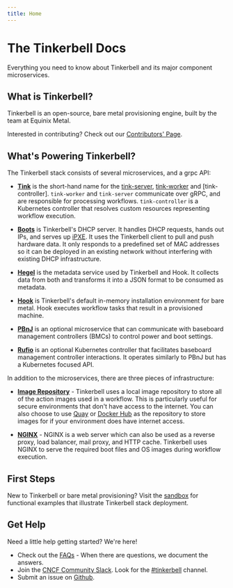 ```yaml
---
title: Home
---
```


# The Tinkerbell Docs

Everything you need to know about Tinkerbell and its major component microservices.

## What is Tinkerbell?

Tinkerbell is an open-source, bare metal provisioning engine, built by the team at Equinix Metal.

Interested in contributing? Check out our [Contributors' Page].

## What's Powering Tinkerbell?

The Tinkerbell stack consists of several microservices, and a grpc API:

- [**Tink**] is the short-hand name for the [tink-server], [tink-worker] and [tink-controller].
  `tink-worker` and `tink-server` communicate over gRPC, and are responsible for processing workflows.
  `tink-controller` is a Kubernetes controller that resolves custom resources representing workflow execution.

- [**Boots**] is Tinkerbell's DHCP server.
  It handles DHCP requests, hands out IPs, and serves up [iPXE].
  It uses the Tinkerbell client to pull and push hardware data.
  It only responds to a predefined set of MAC addresses so it can be deployed in an existing network without interfering with existing DHCP infrastructure.

- [**Hegel**] is the metadata service used by Tinkerbell and Hook.
  It collects data from both and transforms it into a JSON format to be consumed as metadata.

- [**Hook**] is Tinkerbell's default in-memory installation environment for bare metal. Hook executes workflow tasks that result in a provisioned machine.

- [**PBnJ**] is an optional microservice that can communicate with baseboard management controllers (BMCs) to control power and boot settings.

- [**Rufio**] is an optional Kubernetes controller that facilitates baseboard management controller interactions. It operates similarly to PBnJ but has a Kubernetes focused API.

In addition to the microservices, there are three pieces of infrastructure:

- [**Image Repository**] -
  Tinkerbell uses a local image repository to store all of the action images used in a workflow.
  This is particularly useful for secure environments that don't have access to the internet.
  You can also choose to use [Quay] or [Docker Hub] as the repository to store images for if your environment does have internet access.

- [**NGINX**] - NGINX is a web server which can also be used as a reverse proxy, load balancer, mail proxy, and HTTP cache.
  Tinkerbell uses NGINX to serve the required boot files and OS images during workflow execution.

## First Steps

New to Tinkerbell or bare metal provisioning? Visit the [sandbox] for functional examples that illustrate Tinkerbell stack deployment.

## Get Help

Need a little help getting started? We're here!

- Check out the [FAQs] - When there are questions, we document the answers.
- Join the [CNCF Community Slack].
  Look for the [#tinkerbell] channel.
- Submit an issue on [Github].


[**boots**]: /services/boots
[**tink**]: https://github.com/tinkerbell/tink
[**nginx**]: https://www.nginx.com/
[**pbnj**]: https://github.com/tinkerbell/pbnj
[**hook**]: /services/hook
[**image repository**]: https://hub.docker.com/_/registry
[**hegel**]: /services/hegel
[**rufio**]: https://github.com/tinkerbell/rufio

[cncf community slack]: https://slack.cncf.io/
[contributors' page]: https://tinkerbell.org/community/contributors/
[docker hub]: https://hub.docker.com/
[faqs]: https://tinkerbell.org/faq/
[github]: https://github.com/tinkerbell
[ipxe]: https://ipxe.org/
[quay]: https://quay.io/
[tink-server]: /services/tink-server
[tink-worker]: /services/tink-worker
[#tinkerbell]: https://app.slack.com/client/T08PSQ7BQ/C01SRB41GMT
[sandbox]: https://github.com/tinkerbell/sandbox
